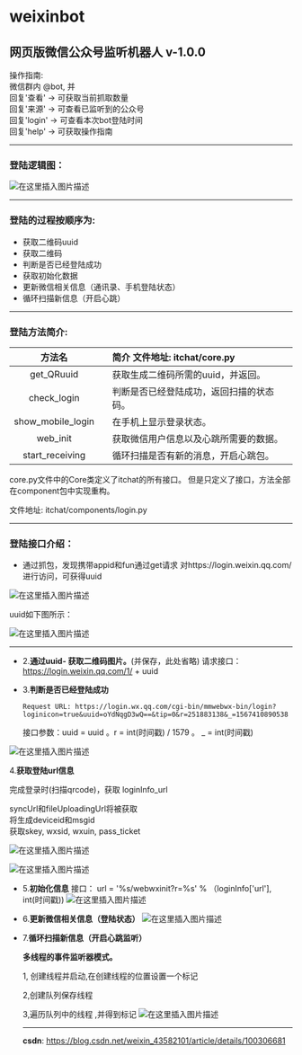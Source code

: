 # weixinbot

网页版微信公众号监听机器人   v-1.0.0
---
 操作指南:   
微信群内 @bot, 并       
回复'查看' -> 可获取当前抓取数量   
回复'来源' -> 可查看已监听到的公众号      
回复'login' -> 可查看本次bot登陆时间     
回复'help' -> 可获取操作指南


- - -
### 登陆逻辑图：
![在这里插入图片描述](https://img-blog.csdnimg.cn/20190902171231751.png?x-oss-process=image/watermark,type_ZmFuZ3poZW5naGVpdGk,shadow_10,text_aHR0cHM6Ly9ibG9nLmNzZG4ubmV0L3dlaXhpbl80MzU4MjEwMQ==,size_16,color_FFFFFF,t_70)
- - -
### 登陆的过程按顺序为:

- 获取二维码uuid
- 获取二维码
- 判断是否已经登陆成功
- 获取初始化数据
- 更新微信相关信息（通讯录、手机登陆状态）
- 循环扫描新信息（开启心跳）

- - -

### 登陆方法简介: 
|方法名|    |  简介 文件地址: itchat/core.py|
|:---: |:---:|:---|
|get_QRuuid| |获取生成二维码所需的uuid，并返回。|
|check_login| |判断是否已经登陆成功，返回扫描的状态码。|
|show_mobile_login| |在手机上显示登录状态。|
|web_init| |获取微信用户信息以及心跳所需要的数据。|
|start_receiving| |循环扫描是否有新的消息，开启心跳包。|

core.py文件中的Core类定义了itchat的所有接口。
但是只定义了接口，方法全部在component包中实现重构。

文件地址:  itchat/components/login.py
- - -

### 登陆接口介绍：

- 通过抓包，发现携带appid和fun通过get请求
对https://login.weixin.qq.com/进行访问，可获得uuid

![在这里插入图片描述](https://img-blog.csdnimg.cn/20190902154143385.png?x-oss-process=image/watermark,type_ZmFuZ3poZW5naGVpdGk,shadow_10,text_aHR0cHM6Ly9ibG9nLmNzZG4ubmV0L3dlaXhpbl80MzU4MjEwMQ==,size_16,color_FFFFFF,t_70)

uuid如下图所示：

![在这里插入图片描述](https://img-blog.csdnimg.cn/20190902154213220.png?x-oss-process=image/watermark,type_ZmFuZ3poZW5naGVpdGk,shadow_10,text_aHR0cHM6Ly9ibG9nLmNzZG4ubmV0L3dlaXhpbl80MzU4MjEwMQ==,size_16,color_FFFFFF,t_70)
- - -


- 2.**通过uuid- 获取二维码图片。**(并保存，此处省略)
请求接口：
 https://login.weixin.qq.com/1/ + uuid


- 3.**判断是否已经登陆成功**

   ```Request URL: https://login.wx.qq.com/cgi-bin/mmwebwx-bin/login?loginicon=true&uuid=oYdNqgD3wQ==&tip=0&r=251883138&_=1567410890538```

	接口参数：uuid = uuid 	。r = int(时间戳) / 1579 。  	_ = int(时间戳)
	
![在这里插入图片描述](https://img-blog.csdnimg.cn/20190902155941156.png?x-oss-process=image/watermark,type_ZmFuZ3poZW5naGVpdGk,shadow_10,text_aHR0cHM6Ly9ibG9nLmNzZG4ubmV0L3dlaXhpbl80MzU4MjEwMQ==,size_16,color_FFFFFF,t_70)


4.**获取登陆url信息**

   完成登录时(扫描qrcode)，获取 loginInfo_url
   
   syncUrl和fileUploadingUrl将被获取	  
   将生成deviceid和msgid	 	
   获取skey, wxsid, wxuin, pass_ticket
   
![在这里插入图片描述](https://img-blog.csdnimg.cn/20190902161519154.png?x-oss-process=image/watermark,type_ZmFuZ3poZW5naGVpdGk,shadow_10,text_aHR0cHM6Ly9ibG9nLmNzZG4ubmV0L3dlaXhpbl80MzU4MjEwMQ==,size_16,color_FFFFFF,t_70)

![在这里插入图片描述](https://img-blog.csdnimg.cn/20190902161624539.png?x-oss-process=image/watermark,type_ZmFuZ3poZW5naGVpdGk,shadow_10,text_aHR0cHM6Ly9ibG9nLmNzZG4ubmV0L3dlaXhpbl80MzU4MjEwMQ==,size_16,color_FFFFFF,t_70)


- 5.**初始化信息**
接口：    url = '%s/webwxinit?r=%s' % （loginInfo['url'], int(时间戳))
![在这里插入图片描述](https://img-blog.csdnimg.cn/20190902162306630.png)


- 6.**更新微信相关信息（登陆状态）**
![在这里插入图片描述](https://img-blog.csdnimg.cn/20190902162700692.png?x-oss-process=image/watermark,type_ZmFuZ3poZW5naGVpdGk,shadow_10,text_aHR0cHM6Ly9ibG9nLmNzZG4ubmV0L3dlaXhpbl80MzU4MjEwMQ==,size_16,color_FFFFFF,t_70)


- 7.**循环扫描新信息（开启心跳监听）**

    **多线程的事件监听器模式。**

   1, 创建线程并启动,在创建线程的位置设置一个标记
 
   2,创建队列保存线程
   
   3,遍历队列中的线程 ,并得到标记
   ![在这里插入图片描述](https://img-blog.csdnimg.cn/20190902164902851.png?x-oss-process=image/watermark,type_ZmFuZ3poZW5naGVpdGk,shadow_10,text_aHR0cHM6Ly9ibG9nLmNzZG4ubmV0L3dlaXhpbl80MzU4MjEwMQ==,size_16,color_FFFFFF,t_70)
  
  
  - - -
  **csdn**: https://blog.csdn.net/weixin_43582101/article/details/100306681

